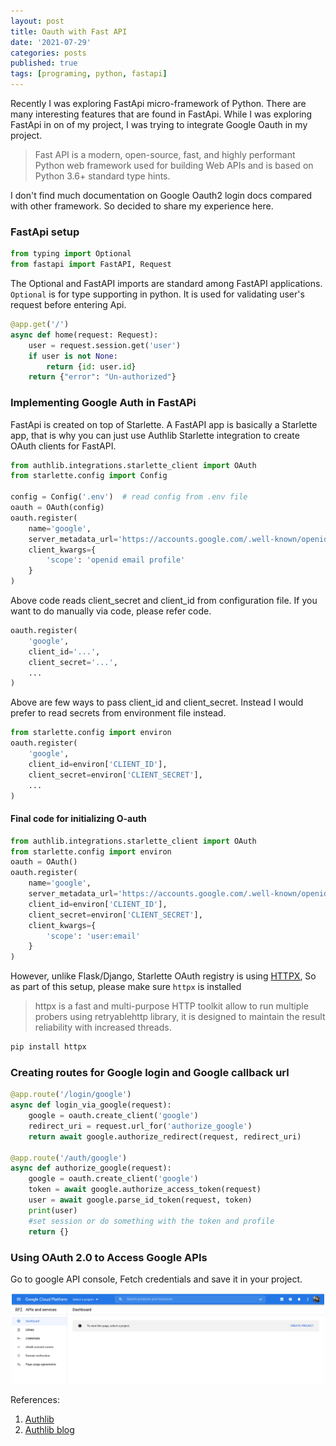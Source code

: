 ```yaml
---
layout: post
title: Oauth with Fast API
date: '2021-07-29'
categories: posts
published: true
tags: [programing, python, fastapi]
---
```


Recently I was exploring FastApi micro-framework of Python. There are many interesting features that are found in FastApi. While I was exploring FastApi in on of my project, I was trying to integrate Google Oauth 
in my project. 

> Fast API is a modern, open-source, fast, and highly performant Python web framework used for building Web APIs and is based on Python 3.6+ standard type hints.

I don't find much documentation on Google Oauth2 login docs compared with other framework. So decided to share my experience here.

### FastApi setup

```python
from typing import Optional
from fastapi import FastAPI, Request
```

The Optional and FastAPI imports are standard among FastAPI applications. `Optional` is for type supporting in python. It is used for validating user's request before entering Api.


```python
@app.get('/')
async def home(request: Request):
    user = request.session.get('user')
    if user is not None:
        return {id: user.id}
    return {"error": "Un-authorized"}

```

### Implementing Google Auth in FastAPi

FastApi is created on top of Starlette. A FastAPI app is basically a Starlette app, that is why you can just use Authlib Starlette integration to create OAuth clients for FastAPI.

```python
from authlib.integrations.starlette_client import OAuth
from starlette.config import Config

config = Config('.env')  # read config from .env file
oauth = OAuth(config)
oauth.register(
    name='google',
    server_metadata_url='https://accounts.google.com/.well-known/openid-configuration',
    client_kwargs={
        'scope': 'openid email profile'
    }
)
```

Above code reads client_secret and client_id from configuration file. If you want to do manually via code, please refer code.

```python
oauth.register(
    'google',
    client_id='...',
    client_secret='...',
    ...
)
```

Above are few ways to pass client_id and client_secret. Instead I would prefer to read secrets from environment file instead.

```python
from starlette.config import environ
oauth.register(
    'google',
    client_id=environ['CLIENT_ID'],
    client_secret=environ['CLIENT_SECRET'],
    ...
)
```

#### Final code for initializing O-auth

```python
from authlib.integrations.starlette_client import OAuth
from starlette.config import environ
oauth = OAuth()
oauth.register(
    name='google',
    server_metadata_url='https://accounts.google.com/.well-known/openid-configuration',
    client_id=environ['CLIENT_ID'],
    client_secret=environ['CLIENT_SECRET'],
    client_kwargs={
        'scope': 'user:email'
    }
)
```

However, unlike Flask/Django, Starlette OAuth registry is using [HTTPX](https://github.com/encode/httpx), So as part of this setup, please make sure `httpx` is installed

> httpx is a fast and multi-purpose HTTP toolkit allow to run multiple probers using retryablehttp library, it is designed to maintain the result reliability with increased threads.

```bash
pip install httpx
```

### Creating routes for Google login and Google callback url

```python
@app.route('/login/google')
async def login_via_google(request):
    google = oauth.create_client('google')
    redirect_uri = request.url_for('authorize_google')
    return await google.authorize_redirect(request, redirect_uri)

@app.route('/auth/google')
async def authorize_google(request):
    google = oauth.create_client('google')
    token = await google.authorize_access_token(request)
    user = await google.parse_id_token(request, token)
    print(user)
    #set session or do something with the token and profile
    return {}

```

###  Using OAuth 2.0 to Access Google APIs

Go to google API console, Fetch credentials and save it in your project.
<div style="width:500px; margin: 10px auto"><img src="/img/blogs/fast-api/google-console.png" /></div>

References:
1. [Authlib](https://docs.authlib.org/en/latest/client/oauth2.html)
2. [Authlib blog](https://blog.authlib.org/2020/fastapi-google-login)
